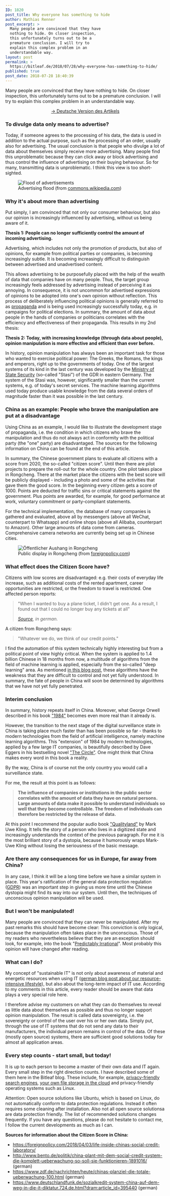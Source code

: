 ```yaml
---
ID: 1820
post_title: Why everyone has something to hide
author: Mathias Renner
post_excerpt: >
  Many people are convinced that they have
  nothing to hide. On closer inspection,
  this unfortunately turns out to be a
  premature conclusion. I will try to
  explain this complex problem in an
  understandable way.
layout: post
permalink: >
  https://bitleaf.de/2018/07/28/why-everyone-has-something-to-hide/
published: true
post_date: 2018-07-28 18:40:39
---
```

<!-- wp:paragraph -->
<p>Many people are convinced that they have nothing to hide. On closer inspection, this unfortunately turns out to be a premature conclusion. I will try to explain this complex problem in an understandable way.</p>
<!-- /wp:paragraph -->

<!-- wp:paragraph {"align":"center"} -->
<p style="text-align:center"><a href="https://bitleaf.de/2018/07/28/warum-jeder-etwas-zu-verbergen-hat/">-> Deutsche Version des Artikels</a></p>
<!-- /wp:paragraph -->

<!-- wp:heading {"level":3} -->
<h3>To divulge data only means to advertise?</h3>
<!-- /wp:heading -->

<!-- wp:paragraph -->
<p>Today, if someone agrees to the processing of his data, the data is used in addition to the actual purpose, such as the processing of an order, usually also for advertising. The usual conclusion is that people who divulge a lot of data about themselves simply receive more advertising. Many people find this unproblematic because they can click away or block advertising and thus control the influence of advertising on their buying behaviour. So for many, transmitting data is unproblematic. I think this view is too short-sighted.</p>
<!-- /wp:paragraph -->

<!-- wp:image {"id":1634} -->
<figure class="wp-block-image"><img src="https://bitleaf.de/wp-content/uploads/2018/07/ads.jpg" alt="Flood of advertisements" class="wp-image-1634"/><figcaption>Advertising flood (from <a href="https://commons.wikimedia.org/wiki/File:Advertisements,_1937,_East_Houston_Street_and_Second_Avenue,_Manhattan_(NYPL_b13668355-482775).jpg">commons.wikipedia.com</a>)</figcaption></figure>
<!-- /wp:image -->

<!-- wp:paragraph -->
<p><strong></strong></p>
<!-- /wp:paragraph -->

<!-- wp:paragraph -->
<p><strong></strong></p>
<!-- /wp:paragraph -->

<!-- wp:paragraph -->
<p><strong></strong></p>
<!-- /wp:paragraph -->

<!-- wp:paragraph -->
<p><strong></strong></p>
<!-- /wp:paragraph -->

<!-- wp:heading {"level":3} -->
<h3>Why it's about more than advertising</h3>
<!-- /wp:heading -->

<!-- wp:paragraph -->
<p>Put simply, I am convinced that not only our consumer behaviour, but also our opinion is increasingly influenced by advertising, without us being aware of it.</p>
<!-- /wp:paragraph -->

<!-- wp:paragraph -->
<p><strong>Thesis 1: People can no longer sufficiently control the amount of incoming advertising.</strong></p>
<!-- /wp:paragraph -->

<!-- wp:paragraph -->
<p>Advertising, which includes not only the promotion of products, but also of opinions, for example from political parties or companies, is becoming increasingly subtle. It is becoming increasingly difficult to distinguish between advertised and unadvertised content.</p>
<!-- /wp:paragraph -->

<!-- wp:paragraph -->
<p>This allows advertising to be purposefully placed with the help of the wealth of data that companies have on many people. Thus, the target group increasingly feels addressed by advertising instead of perceiving it as annoying. In consequence, it is not uncommon for advertised expressions of opinions to be adopted into one's own opinion without reflection. This process of deliberately influencing political opinions is generally referred to as <a href="https://en.wikipedia.org/wiki/Propaganda">propaganda</a> and is being used increasingly successfully today, e.g. in campaigns for political elections. In summary, the amount of data about people in the hands of companies or politicians correlates with the efficiency and effectiveness of their propaganda. This results in my 2nd thesis:</p>
<!-- /wp:paragraph -->

<!-- wp:paragraph -->
<p><strong></strong></p>
<!-- /wp:paragraph -->

<!-- wp:paragraph -->
<p><strong>Thesis 2: Today, with increasing knowledge (through data about people), opinion manipulation is more effective and efficient than ever before.</strong></p>
<!-- /wp:paragraph -->

<!-- wp:paragraph -->
<p>In history, opinion manipulation has always been an important task for those who wanted to exercise political power: The Greeks, the Romans, the kings and emperors, right up to the governments of today. One of the largest systems of its kind in the last century was developed by the <a href="https://en.wikipedia.org/wiki/Stasi">Ministry of State Security</a> (so-called "Stasi") of the GDR in eastern Germany. The system of the Stasi was, however, significantly smaller than the current systems, e.g. of today's secret services. The machine learning algorithms used today produce usable knowledge from the data several orders of magnitude faster than it was possible in the last century.</p>
<!-- /wp:paragraph -->

<!-- wp:paragraph -->
<p><strong></strong></p>
<!-- /wp:paragraph -->

<!-- wp:heading {"level":3} -->
<h3>China as an example: People who brave the manipulation are put at a disadvantage</h3>
<!-- /wp:heading -->

<!-- wp:paragraph -->
<p>Using China as an example, I would like to illustrate the development stage of propaganda, i.e. the condition in which citizens who brave the manipulation and thus do not always act in conformity with the political party (the "one" party) are disadvantaged. The sources for the following information on China can be found at the end of this article.</p>
<!-- /wp:paragraph -->

<!-- wp:paragraph -->
<p>In summary, the Chinese government plans to evaluate all citizens with a score from 2020, the so-called "citizen score". Until then there are pilot projects to prepare the roll-out for the whole country. One pilot takes place in Rongcheng. There at the market place the citizens with the best score will be publicly displayed - including a photo and some of the activities that gave them the good score. In the beginning every citizen gets a score of 1000. Points are deducted for traffic sins or critical statements against the government. Plus points are awarded, for example, for good performance at work, voluntary commitment or party-compliant statements.</p>
<!-- /wp:paragraph -->

<!-- wp:paragraph -->
<p>For the technical implementation, the database of many companies is gathered and evaluated, above all by messengers (above all WeChat, counterpart to Whatsapp) and online shops (above all Alibaba, counterpart to Amazon). Other large amounts of data come from cameras. Comprehensive camera networks are currently being set up in Chinese cities.</p>
<!-- /wp:paragraph -->

<!-- wp:image {"id":1623} -->
<figure class="wp-block-image"><img src="https://bitleaf.de/wp-content/uploads/2018/07/roncheng-public-board.jpg" alt="Öffentlicher Aushang in Rongcheng" class="wp-image-1623"/><figcaption>Public display in Rongcheng (from <a href="https://foreignpolicy.com/2018/04/03/life-inside-chinas-social-credit-laboratory/">foreignpolicy.com</a>)</figcaption></figure>
<!-- /wp:image -->

<!-- wp:heading {"level":3} -->
<h3>What effect does the Citizen Score have?</h3>
<!-- /wp:heading -->

<!-- wp:paragraph -->
<p>Citizens with low scores are disadvantaged: e.g. their costs of everyday life increase, such as additional costs of the rented apartment, career opportunities are restricted, or the freedom to travel is restricted. One affected person reports: </p>
<!-- /wp:paragraph -->

<!-- wp:quote -->
<blockquote class="wp-block-quote"><p>"When I wanted to buy a plane ticket, I didn't get one. As a result, I found out that I could no longer buy any tickets at all" <br/></p><cite><a href="https://www.deutschlandfunk.de/sozialkredit-system-china-auf-dem-weg-in-die-it-diktatur.724.de.html?dram:article_id=395440">Source</a>, in german.</cite></blockquote>
<!-- /wp:quote -->

<!-- wp:paragraph -->
<p>A citizen from Rongcheng says: </p>
<!-- /wp:paragraph -->

<!-- wp:quote -->
<blockquote class="wp-block-quote"><p>"Whatever we do, we think of our credit points."</p></blockquote>
<!-- /wp:quote -->

<!-- wp:paragraph -->
<p>I find the automation of this system technically highly interesting but from a political point of view highly critical. When the system is applied to 1.4 billion Chinese in 18 months from now, a multitude of algorithms from the field of machine learning is applied, especially from the so-called "deep learning" area. As mentioned <a href="https://bitleaf.de/2018/07/17/qwant-the-most-interesting-search-engine-today/">in this blog post</a>, these algorithms have the weakness that they are difficult to control and not yet fully understood. In summary, the fate of people in China will soon be determined by algorithms that we have not yet fully penetrated.</p>
<!-- /wp:paragraph -->

<!-- wp:heading {"level":3} -->
<h3>Interim conclusion</h3>
<!-- /wp:heading -->

<!-- wp:paragraph -->
<p>In summary, history repeats itself in China. Moreover, what George Orwell described in his book <a href="https://en.wikipedia.org/wiki/Nineteen_Eighty-Four">"1984"</a> becomes even more real than it already is.</p>
<!-- /wp:paragraph -->

<!-- wp:paragraph -->
<p>However, the transition to the next stage of the digital surveillance state in China is taking place much faster than has been possible so far - thanks to modern technologies from the field of artificial intelligence, namely machine learning algorithms. This "extension" of 1984 by modern technologies, applied by a few large IT companies, is beautifully described by Dave Eggers in his bestselling novel <a href="https://en.wikipedia.org/wiki/The_Circle_(Eggers_novel)">"The Circle"</a>. One might think that China makes every word in this book a reality.</p>
<!-- /wp:paragraph -->

<!-- wp:paragraph -->
<p>By the way, China is of course not the only country you would call a surveillance state.</p>
<!-- /wp:paragraph -->

<!-- wp:paragraph -->
<p>For me, the result at this point is as follows:</p>
<!-- /wp:paragraph -->

<!-- wp:quote -->
<blockquote class="wp-block-quote"><p><strong>The influence of companies or institutions in the public sector correlates with the amount of data they have on natural persons. Large amounts of data make it possible to understand individuals so well that they become controllable. The freedom of individuals can therefore be restricted by the release of data.</strong></p></blockquote>
<!-- /wp:quote -->

<!-- wp:paragraph -->
<p>At this point I recommend the popular audio book <a href="https://marcuwekling.reimkultur-shop.de/marc-uwe-kling-qualityland-dunkle-edition-audio-cd-6400341.html">"Qualityland"</a> by Mark Uwe Kling. It tells the story of a person who lives in a digitized state and increasingly understands the context of the previous paragraph. For me it is the most brilliant story of a dystopia, because it humorously wraps Mark-Uwe Kling without losing the seriousness of the basic message.</p>
<!-- /wp:paragraph -->

<!-- wp:heading {"level":3} -->
<h3>Are there any consequences for us in Europe, far away from China?</h3>
<!-- /wp:heading -->

<!-- wp:paragraph -->
<p>In any case, I think it will be a long time before we have a similar system in place. This year's ratification of the general data protection regulation (<a href="https://de.wikipedia.org/wiki/GDPR">GDPR</a>) was an important step in giving us more time until the Chinese dystopia might find its way into our system. Until then, the techniques of unconscious opinion manipulation will be used.</p>
<!-- /wp:paragraph -->

<!-- wp:heading {"level":3} -->
<h3>But I won't be manipulated!</h3>
<!-- /wp:heading -->

<!-- wp:paragraph -->
<p>Many people are convinced that they can never be manipulated. After my past remarks this should have become clear: This conviction is only logical, because the manipulation often takes place in the unconscious. Those of my readers who nevertheless believe that they are an exception should look, for example, into the book "<a href="https://en.wikipedia.org/wiki/Predictably_Irrational">Predictably Irrational</a>". Most probably this opinion will have changed after reading.</p>
<!-- /wp:paragraph -->

<!-- wp:heading {"level":3} -->
<h3>What can I do?</h3>
<!-- /wp:heading -->

<!-- wp:paragraph -->
<p>My concept of "sustainable IT" is not only about awareness of material and energetic resources when using IT (<a href="http://german%20blog post about our resource-intensive lifestyle">german blog post about our resource-intensive lifestyle</a>), but also about the long-term impact of IT use. According to my comments in this article, every reader should be aware that data plays a very special role here.</p>
<!-- /wp:paragraph -->

<!-- wp:paragraph -->
<p>I therefore advise my customers on what they can do themselves to reveal as little data about themselves as possible and thus no longer support opinion manipulation. The result is called data sovereignty, i.e. the sovereignty or control of the user over his or her own data. Simply put, through the use of IT systems that do not send any data to their manufacturers, the individual person remains in control of the data. Of these (mostly open source) systems, there are sufficient good solutions today for almost all application areas.</p>
<!-- /wp:paragraph -->

<!-- wp:heading {"level":3} -->
<h3>Every step counts - start small, but today!</h3>
<!-- /wp:heading -->

<!-- wp:paragraph -->
<p>It is up to each person to become a master of their own data and IT again. Every small step in the right direction counts. I have described some of them here in the Bitleaf blog. These include, for example, <a href="https://bitleaf.de/2018/07/17/qwant-the-most-interesting-search-engine-today/">privacy-friendly search engines</a>, <a href="https://bitleaf.de/2017/03/25/the-all-in-one-and-secure-sync-solution-nextcloud/">your own file storage in the cloud</a> and privacy-friendly operating systems such as Linux. <br/></p>
<!-- /wp:paragraph -->

<!-- wp:paragraph -->
<p>Attention: Open source solutions like Ubuntu, which is based on Linux, do not automatically conform to data protection regulations. Instead it often requires some cleaning after installation. Also not all open source solutionsa are data protection friendly. The list of recommended solutions changes frequently. If you have any questions, please do not hesitate to contact me, I follow the current developments as much as I can.<br/></p>
<!-- /wp:paragraph -->

<!-- wp:paragraph -->
<p><strong>Sources for information about the Citizen Score in China:</strong></p>
<!-- /wp:paragraph -->

<!-- wp:paragraph -->
<p><strong></strong></p>
<!-- /wp:paragraph -->

<!-- wp:list -->
<ul><li><a href="https://foreignpolicy.com/2018/04/03/life-inside-chinas-social-credit-laboratory/">https://foreignpolicy.com/2018/04/03/life-inside-chinas-social-credit-laboratory/</a></li><li><a href="http://www.bento.de/politik/china-plant-mit-dem-social-credit-system-die-komplett-ueberwachung-so-soll-sie-funktionieren-1891016/">http://www.bento.de/politik/china-plant-mit-dem-social-credit-system-die-komplett-ueberwachung-so-soll-sie-funktionieren-1891016/</a> (german)</li><li><a href="https://www.zdf.de/nachrichten/heute/chinas-planziel-die-totale-ueberwachung-100.html">https://www.zdf.de/nachrichten/heute/chinas-planziel-die-totale-ueberwachung-100.html</a> (german)</li><li><a href="https://www.deutschlandfunk.de/sozialkredit-system-china-auf-dem-weg-in-die-it-diktatur.724.de.html?dram:article_id=395440">https://www.deutschlandfunk.de/sozialkredit-system-china-auf-dem-weg-in-die-it-diktatur.724.de.html?dram:article_id=395440</a> (german)</li></ul>
<!-- /wp:list -->